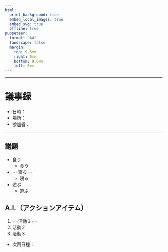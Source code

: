 ```yaml
---
html:
  print_background: true
  embed_local_images: true
  embed_svg: true
  offline: true
puppeteer:
  format: "A4"
  landscape: false
  margin:
    top: 9.6mm
    right: 0mm  
    bottom: 9.6mm
    left: 0mm
---
```

---

# 議事録

- 日時：
- 場所：
- 参加者：

---

## 議題

- 食う
  - 食う
- ==寝る==
  - 寝る
- 遊ぶ
  - 遊ぶ

## A.I.（アクションアイテム）

1. ==活動１==
1. 活動２
1. 活動３

- 次回日程：
